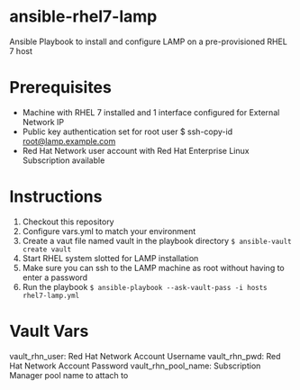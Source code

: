 # ansible-rhel7-lamp
Ansible Playbook to install and configure LAMP on a pre-provisioned RHEL 7 host

# Prerequisites

- Machine with RHEL 7 installed and 1 interface configured for External Network IP
- Public key authentication set for root user
  $ ssh-copy-id root@lamp.example.com
- Red Hat Network user account with Red Hat Enterprise Linux Subscription available

# Instructions

1. Checkout this repository
2. Configure vars.yml to match your environment
3. Create a vaut file named vault in the playbook directory
   `$ ansible-vault create vault`
4. Start RHEL system slotted for LAMP installation
5. Make sure you can ssh to the LAMP machine as root without having to enter a password
6. Run the playbook
   `$ ansible-playbook --ask-vault-pass -i hosts rhel7-lamp.yml`

# Vault Vars
vault_rhn_user: Red Hat Network Account Username
vault_rhn_pwd: Red Hat Network Account Password
vault_rhn_pool_name: Subscription Manager pool name to attach to
